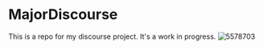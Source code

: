 # MajorDiscourse
This is a repo for my discourse project. 
It's a work in progress. 
![5578703](https://github.com/user-attachments/assets/b10fd2ee-2c5e-45a7-811e-5e0afb3a8840)
